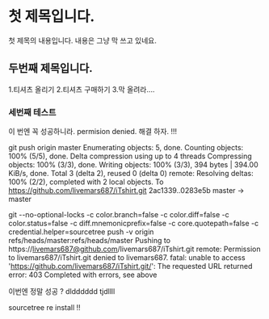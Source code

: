 # 첫 제목입니다.
첫 제목의 내용입니다.
내용은 그냥 막 쓰고 있네요.

## 두번째 제목입니다.
1.티셔츠 올리기
2.티셔츠 구매하기
3.막 올려라....

### 세번째 테스트 
이 번엔 꼭 성공하니라.
permision denied. 해결 하자. !!!

git push origin master
Enumerating objects: 5, done.
Counting objects: 100% (5/5), done.
Delta compression using up to 4 threads
Compressing objects: 100% (3/3), done.
Writing objects: 100% (3/3), 394 bytes | 394.00 KiB/s, done.
Total 3 (delta 2), reused 0 (delta 0)
remote: Resolving deltas: 100% (2/2), completed with 2 local objects.
To https://github.com/livemars687/iTshirt.git
   2ac1339..0283e5b  master -> master

   git --no-optional-locks -c color.branch=false -c color.diff=false -c color.status=false -c diff.mnemonicprefix=false -c core.quotepath=false -c credential.helper=sourcetree push -v origin refs/heads/master:refs/heads/master 
Pushing to https://livemars687@github.com/livemars687/iTshirt.git
remote: Permission to livemars687/iTshirt.git denied to livemars687.
fatal: unable to access 'https://github.com/livemars687/iTshirt.git/': The requested URL returned error: 403
Completed with errors, see above

이번엔 정말 성공 ?
dldddddd tjdllll

sourcetree re install !!










